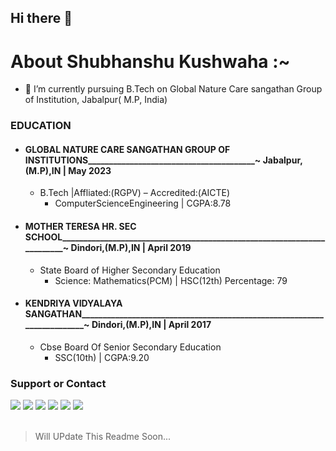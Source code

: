 ## Hi there 👋

# About Shubhanshu Kushwaha :~

- 🔭 I’m currently pursuing B.Tech on Global Nature Care sangathan Group of Institution, Jabalpur( M.P, India)

###  EDUCATION
 
- #### GLOBAL NATURE CARE SANGATHAN GROUP OF INSTITUTIONS________________________________________~ Jabalpur,(M.P),IN | May 2023                                           
  - B.Tech |Affliated:(RGPV) – Accredited:(AICTE)     
      - ComputerScienceEngineering | CGPA:8.78
   
- #### MOTHER TERESA HR. SEC SCHOOL________________________________________________________________________~ Dindori,(M.P),IN | April 2019

   - State Board of Higher Secondary Education
      - Science: Mathematics(PCM) | HSC(12th) Percentage: 79
   
- #### KENDRIYA VIDYALAYA SANGATHAN________________________________________________________________________~ Dindori,(M.P),IN | April 2017
   
   - Cbse Board Of Senior Secondary Education
     - SSC(10th) | CGPA:9.20
 
 ### Support or Contact
<div>
<a href="https://twitter.com/intent/follow?screen_name=shubhanshukus15"><img src="https://img.shields.io/badge/Shubhanshu--1507-%231DA1F2.svg?style=for-the-badge&logo=Twitter&logoColor=white"></a>
<a href="https://www.linkedin.com/in/shubhanshu-kushwaha-850b87141/"><img src="https://img.shields.io/badge/linkedin-%230077B5.svg?style=for-the-badge&logo=linkedin&logoColor=white"></a>
<a href="mailto:Shubhanshulushwaha2050@gmail.com"><img src="https://img.shields.io/badge/Gmail-D14836?style=for-the-badge&logo=gmail&logoColor=white"></a>
<a href="https://www.facebook.com/shubhanshu.kushwaha.15/"><img src="https://img.shields.io/badge/Facebook-%231877F2.svg?style=for-the-badge&logo=Facebook&logoColor=white"></a>
<a href="https://https://t.me/Shubhanshu15"><img src="https://img.shields.io/badge/Telegram-2CA5E0?style=for-the-badge&logo=telegram&logoColor=white"></a>
<a href="https://www.instagram.com/shubhanshu15_/"><img src="https://img.shields.io/badge/Shubhanshu15__-%23E4405F.svg?style=for-the-badge&logo=Instagram&logoColor=white"/></a>

 </div><br>
 
> Will UPdate This Readme Soon...
